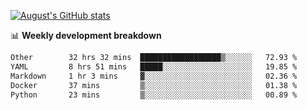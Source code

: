 
[![August's GitHub stats](https://github-readme-stats.vercel.app/api?username=zou-weidong&show_icons=true&theme=radical)](https://github.com/zou-weidong)


📊 **Weekly development breakdown**
<!--START_SECTION:waka-->

```txt
Other        32 hrs 32 mins  ██████████████████▒░░░░░░   72.93 %
YAML         8 hrs 51 mins   █████░░░░░░░░░░░░░░░░░░░░   19.85 %
Markdown     1 hr 3 mins     ▓░░░░░░░░░░░░░░░░░░░░░░░░   02.36 %
Docker       37 mins         ▒░░░░░░░░░░░░░░░░░░░░░░░░   01.38 %
Python       23 mins         ▒░░░░░░░░░░░░░░░░░░░░░░░░   00.89 %
```

<!--END_SECTION:waka-->
